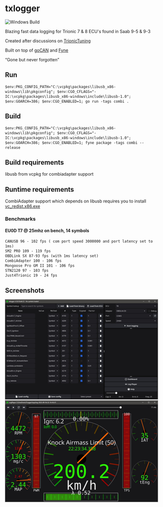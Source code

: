 # txlogger
![Windows Build](https://github.com/roffe/txlogger/actions/workflows/windows-release.yml/badge.svg)

Blazing fast data logging for Trionic 7 & 8 ECU's found in Saab 9-5 & 9-3

Created after discussions on [TrionicTuning](https://www.trionictuning.com/forum/viewtopic.php?f=34&t=14297)

Built on top of [goCAN](https://github.com/roffe/gocan) and [Fyne](https://fyne.io/)

“Gone but never forgotten”

## Run
    $env:PKG_CONFIG_PATH="C:\vcpkg\packages\libusb_x86-windows\lib\pkgconfig"; $env:CGO_CFLAGS="-IC:\vcpkg\packages\libusb_x86-windows\include\libusb-1.0"; $env:GOARCH=386; $env:CGO_ENABLED=1; go run -tags combi .

## Build
    $env:PKG_CONFIG_PATH="C:\vcpkg\packages\libusb_x86-windows\lib\pkgconfig"; $env:CGO_CFLAGS="-IC:\vcpkg\packages\libusb_x86-windows\include\libusb-1.0"; $env:GOARCH=386; $env:CGO_ENABLED=1; fyne package -tags combi --release

## Build requirements

libusb from vcpkg for combiadapter support

## Runtime requirements

CombiAdapter support which depends on libusb requires you to install [vc_redist.x86.exe](https://www.microsoft.com/en-gb/download/confirmation.aspx?id=48145)

### Benchmarks

#### EU0D T7 @ 25mhz on bench, 14 symbols

    CANUSB 96 - 102 fps ( com port speed 3000000 and port latency set to 1ms)
    SM2 PRO 109 - 119 fps
    OBDLink SX 87-93 fps (with 1ms latency set)
    CombiAdapter 100 - 106 fps
    Mongoose Pro GM II 101 - 106 fps
    STN2120 97 - 103 fps
    Just4Trionic 19 - 24 fps

## Screenshots

![](txlogger.jpg)
![](txlogger2.jpg)